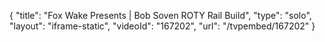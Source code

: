 {
    "title": "Fox Wake Presents | Bob Soven ROTY Rail Build",
    "type": "solo",
    "layout": "iframe-static",
    "videoId": "167202",
    "url": "\/tvpembed\/167202"
}